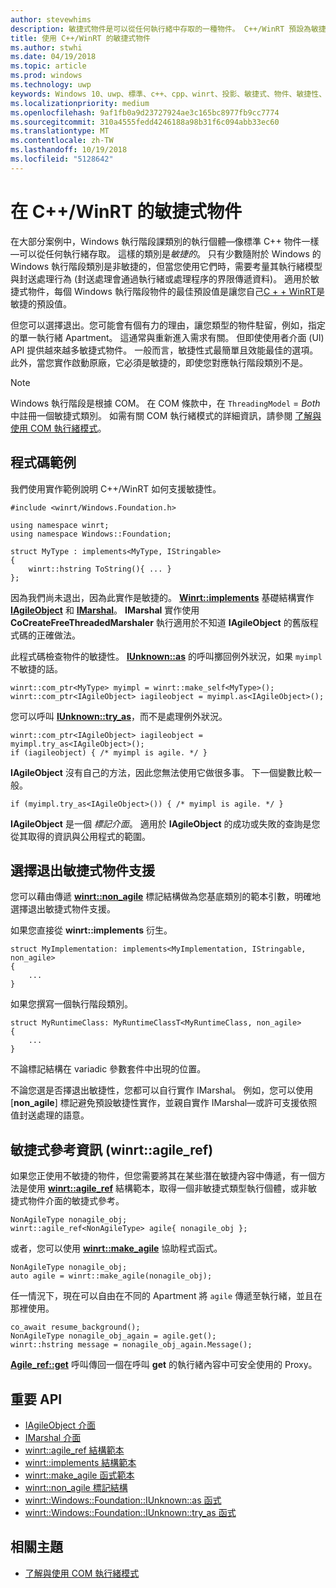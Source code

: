 ```yaml
---
author: stevewhims
description: 敏捷式物件是可以從任何執行緒中存取的一種物件。 C++/WinRT 預設為敏捷式，但您可以選擇退出。
title: 使用 C++/WinRT 的敏捷式物件
ms.author: stwhi
ms.date: 04/19/2018
ms.topic: article
ms.prod: windows
ms.technology: uwp
keywords: Windows 10、uwp、標準、c++、cpp、winrt、投影、敏捷式、物件、敏捷性、IAgileObject
ms.localizationpriority: medium
ms.openlocfilehash: 9af1fb0a9d23727924ae3c165bc8977fb9cc7774
ms.sourcegitcommit: 310a4555fedd4246188a98b31f6c094abb33ec60
ms.translationtype: MT
ms.contentlocale: zh-TW
ms.lasthandoff: 10/19/2018
ms.locfileid: "5128642"
---
```

# <a name="agile-objects-in-cwinrt"></a>在 C++/WinRT 的敏捷式物件
在大部分案例中，Windows 執行階段課類別的執行個體&mdash;像標準 C++ 物件一樣&mdash;可以從任何執行緒存取。 這樣的類別是*敏捷的*。 只有少數隨附於 Windows 的 Windows 執行階段類別是非敏捷的，但當您使用它們時，需要考量其執行緒模型與封送處理行為 (封送處理會通過執行緒或處理程序的界限傳遞資料)。 適用於敏捷式物件，每個 Windows 執行階段物件的最佳預設值是讓您自己[C + + WinRT](/windows/uwp/cpp-and-winrt-apis/intro-to-using-cpp-with-winrt)是敏捷的預設值。

但您可以選擇退出。您可能會有個有力的理由，讓您類型的物件駐留，例如，指定的單一執行緒 Apartment。 這通常與重新進入需求有關。 但即使使用者介面 (UI) API 提供越來越多敏捷式物件。 一般而言，敏捷性式最簡單且效能最佳的選項。 此外，當您實作啟動原廠，它必須是敏捷的，即使您對應執行階段類別不是。

> [!NOTE]
> Windows 執行階段是根據 COM。 在 COM 條款中，在 `ThreadingModel` = *Both* 中註冊一個敏捷式類別。 如需有關 COM 執行緒模式的詳細資訊，請參閱 [了解與使用 COM 執行緒模式](https://msdn.microsoft.com/library/ms809971)。

## <a name="code-examples"></a>程式碼範例
我們使用實作範例說明 C++/WinRT 如何支援敏捷性。

```cppwinrt
#include <winrt/Windows.Foundation.h>

using namespace winrt;
using namespace Windows::Foundation;

struct MyType : implements<MyType, IStringable>
{
    winrt::hstring ToString(){ ... }
};
```

因為我們尚未退出，因為此實作是敏捷的。 [**Winrt::implements**](/uwp/cpp-ref-for-winrt/implements) 基礎結構實作 [**IAgileObject**](https://msdn.microsoft.com/library/windows/desktop/hh802476) 和 [**IMarshal**](https://docs.microsoft.com/previous-versions/windows/embedded/ms887993)。 **IMarshal** 實作使用 **CoCreateFreeThreadedMarshaler** 執行適用於不知道 **IAgileObject** 的舊版程式碼的正確做法。

此程式碼檢查物件的敏捷性。 [**IUnknown::as**](/uwp/cpp-ref-for-winrt/windows-foundation-iunknown#iunknownas-function) 的呼叫擲回例外狀況，如果 `myimpl` 不敏捷的話。

```cppwinrt
winrt::com_ptr<MyType> myimpl = winrt::make_self<MyType>();
winrt::com_ptr<IAgileObject> iagileobject = myimpl.as<IAgileObject>();
```

您可以呼叫 [**IUnknown::try_as**](/uwp/cpp-ref-for-winrt/windows-foundation-iunknown#iunknowntryas-function)，而不是處理例外狀況。

```cppwinrt
winrt::com_ptr<IAgileObject> iagileobject = myimpl.try_as<IAgileObject>();
if (iagileobject) { /* myimpl is agile. */ }
```

**IAgileObject** 沒有自己的方法，因此您無法使用它做很多事。 下一個變數比較一般。

```cppwinrt
if (myimpl.try_as<IAgileObject>()) { /* myimpl is agile. */ }
```

**IAgileObject** 是一個 *標記介面*。 適用於 **IAgileObject** 的成功或失敗的查詢是您從其取得的資訊與公用程式的範圍。

## <a name="opting-out-of-agile-object-support"></a>選擇退出敏捷式物件支援
您可以藉由傳遞 [**winrt::non_agile**](/uwp/cpp-ref-for-winrt/non_agile) 標記結構做為您基底類別的範本引數，明確地選擇退出敏捷式物件支援。

如果您直接從 **winrt::implements** 衍生。

```cppwinrt
struct MyImplementation: implements<MyImplementation, IStringable, non_agile>
{
    ...
}
```

如果您撰寫一個執行階段類別。

```cppwinrt
struct MyRuntimeClass: MyRuntimeClassT<MyRuntimeClass, non_agile>
{
    ...
}
```

不論標記結構在 variadic 參數套件中出現的位置。

不論您選是否擇退出敏捷性，您都可以自行實作 IMarshal。 例如，您可以使用 [**non_agile**] 標記避免預設敏捷性實作，並親自實作 IMarshal&mdash;或許可支援依照值封送處理的語意。

## <a name="agile-references-winrtagileref"></a>敏捷式參考資訊 (winrt::agile_ref)
如果您正使用不敏捷的物件，但您需要將其在某些潛在敏捷內容中傳遞，有一個方法是使用 [**winrt::agile_ref**](/uwp/cpp-ref-for-winrt/agile-ref) 結構範本，取得一個非敏捷式類型執行個體，或非敏捷式物件介面的敏捷式參考。

```cppwinrt
NonAgileType nonagile_obj;
winrt::agile_ref<NonAgileType> agile{ nonagile_obj };
```
或者，您可以使用 [**winrt::make_agile**](/uwp/cpp-ref-for-winrt/make-agile) 協助程式函式。

```cppwinrt
NonAgileType nonagile_obj;
auto agile = winrt::make_agile(nonagile_obj);
```

任一情況下，現在可以自由在不同的 Apartment 將 `agile` 傳遞至執行緒，並且在那裡使用。

```cppwinrt
co_await resume_background();
NonAgileType nonagile_obj_again = agile.get();
winrt::hstring message = nonagile_obj_again.Message();
```

[**Agile_ref::get**](/uwp/cpp-ref-for-winrt/agile-ref#agilerefget-function) 呼叫傳回一個在呼叫 **get** 的執行緒內容中可安全使用的 Proxy。

## <a name="important-apis"></a>重要 API
* [IAgileObject 介面](https://msdn.microsoft.com/library/windows/desktop/hh802476)
* [IMarshal 介面](https://docs.microsoft.com/previous-versions/windows/embedded/ms887993)
* [winrt::agile_ref 結構範本](/uwp/cpp-ref-for-winrt/agile-ref)
* [winrt::implements 結構範本](/uwp/cpp-ref-for-winrt/implements)
* [winrt::make_agile 函式範本](/uwp/cpp-ref-for-winrt/make-agile)
* [winrt::non_agile 標記結構](/uwp/cpp-ref-for-winrt/non_agile)
* [winrt::Windows::Foundation::IUnknown::as 函式](/uwp/cpp-ref-for-winrt/windows-foundation-iunknown#iunknownas-function)
* [winrt::Windows::Foundation::IUnknown::try_as 函式](/uwp/cpp-ref-for-winrt/windows-foundation-iunknown#iunknowntryas-function)

## <a name="related-topics"></a>相關主題
* [了解與使用 COM 執行緒模式](https://msdn.microsoft.com/library/ms809971)

